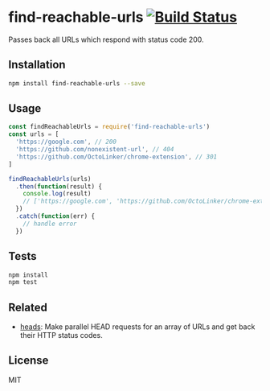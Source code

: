 # find-reachable-urls [![Build Status](https://travis-ci.org/stefanbuck/find-reachable-urls.svg?branch=master)](https://travis-ci.org/stefanbuck/find-reachable-urls)

Passes back all URLs which respond with status code 200.

## Installation

```sh
npm install find-reachable-urls --save
```

## Usage

```js
const findReachableUrls = require('find-reachable-urls')
const urls = [
  'https://google.com', // 200
  'https://github.com/nonexistent-url', // 404
  'https://github.com/OctoLinker/chrome-extension', // 301
]

findReachableUrls(urls)
  .then(function(result) {
    console.log(result)
    // ['https://google.com', 'https://github.com/OctoLinker/chrome-extension']
  })
  .catch(function(err) {
    // handle error
  })
```

## Tests

```sh
npm install
npm test
```

## Related

- [heads](https://github.com/zeke/heads): Make parallel HEAD requests for an array of URLs and get back their HTTP status codes.

## License

MIT
